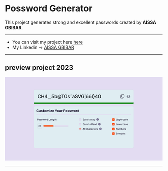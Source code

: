 # Possword Generator

This project generates strong and excellent passwords created by **AISSA GBIBAR**.

---

- You can visit my project here [here](https://a-gbibar.github.io/Possword-generator.github.io/)
- My Linkedin => [AISSA GBIBAR](www.linkedin.com/in/aissa-gbibar)

---

## preview project 2023

![preview project 2023](img/preview.png "preview")

___